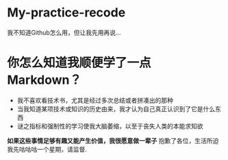 # My-practice-recode
我不知道Github怎么用，但让我先用再说...

# 你怎么知道我顺便学了一点Markdown？
- 我不喜欢看技术书，尤其是经过多次总结或者拼凑出的那种
- 当我知道某项技术或知识的历史由来，我才认为自己真正认识到了它是什么东西
- 谜之指标和强制性的学习使我大脑萎缩，以至于丧失人类的本能求知欲

**如果这些事情足够有趣又能产生价值，我很愿意做一辈子**
抱歉了各位，生活所迫我先咕咕咕一个星期，请监督.

